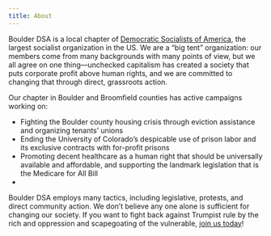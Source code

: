 ```yaml
---
title: About
---
```


Boulder DSA is a local chapter of [Democratic Socialists of America](http://www.dsausa.org), the largest socialist organization in the US. We are a “big tent” organization: our members come from many backgrounds with many points of view, but we all agree on one thing—unchecked capitalism has created a society that puts corporate profit above human rights, and we are committed to changing that through direct, grassroots action.

Our chapter in Boulder and Broomfield counties has active campaigns working on: 

* Fighting the Boulder county housing crisis through eviction assistance and organizing tenants’ unions
* Ending the University of Colorado’s despicable use of prison labor and its exclusive contracts with for-profit prisons
* Promoting decent healthcare as a human right that should be universally available and affordable, and supporting the landmark legislation that is the Medicare for All Bill
* 
Boulder DSA employs many tactics, including legislative, protests, and direct community action. We don’t believe any one alone is sufficient for changing our society. If you want to fight back against Trumpist rule by the rich and oppression and scapegoating of the vulnerable, [join us today](/contact/)!
